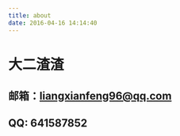 ```yaml
---
title: about
date: 2016-04-16 14:14:40
---
```

# 大二渣渣 #
## 邮箱：liangxianfeng96@qq.com ##
## QQ: 641587852 ##
